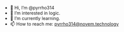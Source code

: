 - 👋 Hi, I’m @pyrrho314
- 👀 I’m interested in logic.
- 🌱 I’m currently learning.
- 📫 How to reach me: pyrrho314@novem.technology
